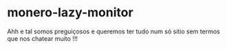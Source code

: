 # monero-lazy-monitor

Ahh e tal somos preguiçosos e queremos ter tudo num só sitio sem termos que nos chatear muito !!!
